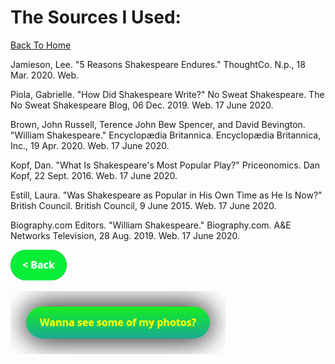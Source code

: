 # The Sources I Used:
[Back To Home](althome)

Jamieson, Lee. "5 Reasons Shakespeare Endures." ThoughtCo. N.p., 18 Mar. 2020. Web.

Piola, Gabrielle. "How Did Shakespeare Write?" No Sweat Shakespeare. The No Sweat Shakespeare Blog, 06 Dec. 2019. Web. 17 June 2020.

Brown, John Russell, Terence John Bew Spencer, and David Bevington. "William Shakespeare." Encyclopædia Britannica. Encyclopædia Britannica, Inc., 19 Apr. 2020. Web. 17 June 2020.

Kopf, Dan. "What Is Shakespeare's Most Popular Play?" Priceonomics. Dan Kopf, 22 Sept. 2016. Web. 17 June 2020.

Estill, Laura. "Was Shakespeare as Popular in His Own Time as He Is Now?" British Council. British Council, 9 June 2015. Web. 17 June 2020.

Biography.com Editors. "William Shakespeare." Biography.com. A&amp;E Networks Television, 28 Aug. 2019. Web. 17 June 2020.

[![back button](back.png)](AfterResearch)

[![Wanna See My Photos Poohead? The Answer Is Yes, Redirecting You To "Photography Page"](button2.png)](photography)
